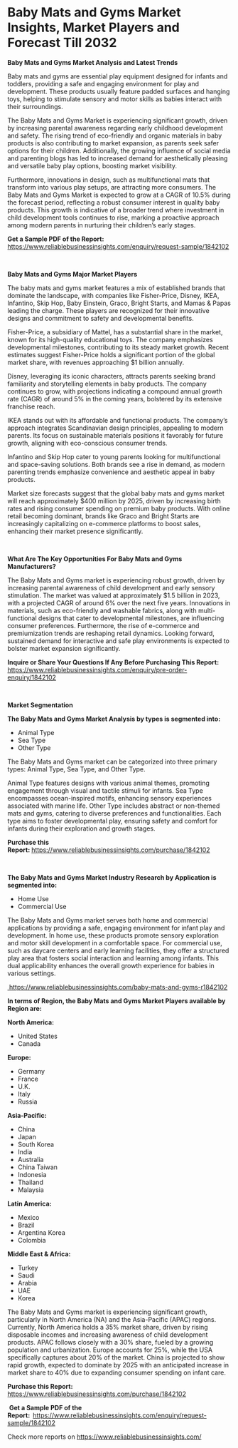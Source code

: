 <p><h1>Baby Mats and Gyms Market Insights, Market Players and Forecast Till 2032</h1></p><p><strong>Baby Mats and Gyms Market Analysis and Latest Trends</strong></p>
<p><p>Baby mats and gyms are essential play equipment designed for infants and toddlers, providing a safe and engaging environment for play and development. These products usually feature padded surfaces and hanging toys, helping to stimulate sensory and motor skills as babies interact with their surroundings.</p><p>The Baby Mats and Gyms Market is experiencing significant growth, driven by increasing parental awareness regarding early childhood development and safety. The rising trend of eco-friendly and organic materials in baby products is also contributing to market expansion, as parents seek safer options for their children. Additionally, the growing influence of social media and parenting blogs has led to increased demand for aesthetically pleasing and versatile baby play options, boosting market visibility.</p><p>Furthermore, innovations in design, such as multifunctional mats that transform into various play setups, are attracting more consumers. The Baby Mats and Gyms Market is expected to grow at a CAGR of 10.5% during the forecast period, reflecting a robust consumer interest in quality baby products. This growth is indicative of a broader trend where investment in child development tools continues to rise, marking a proactive approach among modern parents in nurturing their children’s early stages.</p></p>
<p><strong>Get a Sample PDF of the Report:&nbsp;</strong> <a href="https://www.reliablebusinessinsights.com/enquiry/request-sample/1842102?utm_campaign=3325&utm_medium=2&utm_source=Github&utm_content=ia&utm_term=26032025&utm_id=baby-mats-and-gyms">https://www.reliablebusinessinsights.com/enquiry/request-sample/1842102</a></p>
<p>&nbsp;</p>
<p><strong>Baby Mats and Gyms Major Market Players</strong></p>
<p><p>The baby mats and gyms market features a mix of established brands that dominate the landscape, with companies like Fisher-Price, Disney, IKEA, Infantino, Skip Hop, Baby Einstein, Graco, Bright Starts, and Mamas & Papas leading the charge. These players are recognized for their innovative designs and commitment to safety and developmental benefits.</p><p>Fisher-Price, a subsidiary of Mattel, has a substantial share in the market, known for its high-quality educational toys. The company emphasizes developmental milestones, contributing to its steady market growth. Recent estimates suggest Fisher-Price holds a significant portion of the global market share, with revenues approaching $1 billion annually.</p><p>Disney, leveraging its iconic characters, attracts parents seeking brand familiarity and storytelling elements in baby products. The company continues to grow, with projections indicating a compound annual growth rate (CAGR) of around 5% in the coming years, bolstered by its extensive franchise reach.</p><p>IKEA stands out with its affordable and functional products. The company’s approach integrates Scandinavian design principles, appealing to modern parents. Its focus on sustainable materials positions it favorably for future growth, aligning with eco-conscious consumer trends.</p><p>Infantino and Skip Hop cater to young parents looking for multifunctional and space-saving solutions. Both brands see a rise in demand, as modern parenting trends emphasize convenience and aesthetic appeal in baby products.</p><p>Market size forecasts suggest that the global baby mats and gyms market will reach approximately $400 million by 2025, driven by increasing birth rates and rising consumer spending on premium baby products. With online retail becoming dominant, brands like Graco and Bright Starts are increasingly capitalizing on e-commerce platforms to boost sales, enhancing their market presence significantly.</p></p>
<p>&nbsp;</p>
<p><strong>What Are The Key Opportunities For Baby Mats and Gyms Manufacturers?</strong></p>
<p><p>The Baby Mats and Gyms market is experiencing robust growth, driven by increasing parental awareness of child development and early sensory stimulation. The market was valued at approximately $1.5 billion in 2023, with a projected CAGR of around 6% over the next five years. Innovations in materials, such as eco-friendly and washable fabrics, along with multi-functional designs that cater to developmental milestones, are influencing consumer preferences. Furthermore, the rise of e-commerce and premiumization trends are reshaping retail dynamics. Looking forward, sustained demand for interactive and safe play environments is expected to bolster market expansion significantly.</p></p>
<p><strong>Inquire or Share Your Questions If Any Before Purchasing This Report:</strong> <a href="https://www.reliablebusinessinsights.com/enquiry/pre-order-enquiry/1842102?utm_campaign=3325&utm_medium=2&utm_source=Github&utm_content=ia&utm_term=26032025&utm_id=baby-mats-and-gyms">https://www.reliablebusinessinsights.com/enquiry/pre-order-enquiry/1842102</a></p>
<p>&nbsp;</p>
<p><strong>Market Segmentation</strong></p>
<p><strong>The Baby Mats and Gyms Market Analysis by types is segmented into:</strong></p>
<p><ul><li>Animal Type</li><li>Sea Type</li><li>Other Type</li></ul></p>
<p><p>The Baby Mats and Gyms market can be categorized into three primary types: Animal Type, Sea Type, and Other Type. </p><p>Animal Type features designs with various animal themes, promoting engagement through visual and tactile stimuli for infants. Sea Type encompasses ocean-inspired motifs, enhancing sensory experiences associated with marine life. Other Type includes abstract or non-themed mats and gyms, catering to diverse preferences and functionalities. Each type aims to foster developmental play, ensuring safety and comfort for infants during their exploration and growth stages.</p></p>
<p><strong>Purchase this Report:&nbsp;</strong><a href="https://www.reliablebusinessinsights.com/purchase/1842102?utm_campaign=3325&utm_medium=2&utm_source=Github&utm_content=ia&utm_term=26032025&utm_id=baby-mats-and-gyms">https://www.reliablebusinessinsights.com/purchase/1842102</a></p>
<p>&nbsp;</p>
<p><strong>The Baby Mats and Gyms Market Industry Research by Application is segmented into:</strong></p>
<p><ul><li>Home Use</li><li>Commercial Use</li></ul></p>
<p><p>The Baby Mats and Gyms market serves both home and commercial applications by providing a safe, engaging environment for infant play and development. In home use, these products promote sensory exploration and motor skill development in a comfortable space. For commercial use, such as daycare centers and early learning facilities, they offer a structured play area that fosters social interaction and learning among infants. This dual applicability enhances the overall growth experience for babies in various settings.</p></p>
<p><a href="https://www.reliablebusinessinsights.com/baby-mats-and-gyms-r1842102?utm_campaign=3325&utm_medium=2&utm_source=Github&utm_content=ia&utm_term=26032025&utm_id=baby-mats-and-gyms">&nbsp;https://www.reliablebusinessinsights.com/baby-mats-and-gyms-r1842102</a></p>
<p><strong>In terms of Region, the Baby Mats and Gyms Market Players available by Region are:</strong></p>
<p>
    <p> <strong> North America: </strong>
        <ul>
            <li>United States</li>
            <li>Canada</li>
        </ul>
        </p> 
    <p> <strong> Europe: </strong>
        <ul>
            <li>Germany</li>
            <li>France</li>
            <li>U.K.</li>
            <li>Italy</li>
            <li>Russia</li>
        </ul>
        </p> 
    <p> <strong> Asia-Pacific: </strong>
        <ul>
            <li>China</li>
            <li>Japan</li>
            <li>South Korea</li>
            <li>India</li>
            <li>Australia</li>
            <li>China Taiwan</li>
            <li>Indonesia</li>
            <li>Thailand</li>
            <li>Malaysia</li>
        </ul>
        </p> 
    <p> <strong> Latin America: </strong>
        <ul>
            <li>Mexico</li>
            <li>Brazil</li>
            <li>Argentina Korea</li>
            <li>Colombia</li>
        </ul>
        </p> 
    <p> <strong> Middle East & Africa: </strong>
        <ul>
            <li>Turkey</li>
            <li>Saudi</li>
            <li>Arabia</li>
            <li>UAE</li>
            <li>Korea</li>
        </ul>
    </p>
    </p>
<p><p>The Baby Mats and Gyms market is experiencing significant growth, particularly in North America (NA) and the Asia-Pacific (APAC) regions. Currently, North America holds a 35% market share, driven by rising disposable incomes and increasing awareness of child development products. APAC follows closely with a 30% share, fueled by a growing population and urbanization. Europe accounts for 25%, while the USA specifically captures about 20% of the market. China is projected to show rapid growth, expected to dominate by 2025 with an anticipated increase in market share to 40% due to expanding consumer spending on infant care.</p></p>
<p><strong>Purchase this Report: </strong><a href="https://www.reliablebusinessinsights.com/purchase/1842102?utm_campaign=3325&utm_medium=2&utm_source=Github&utm_content=ia&utm_term=26032025&utm_id=baby-mats-and-gyms">https://www.reliablebusinessinsights.com/purchase/1842102</a></p>
<p>&nbsp;<strong>Get a Sample PDF of the Report:&nbsp;&nbsp;</strong><a href="https://www.reliablebusinessinsights.com/enquiry/request-sample/1842102?utm_campaign=3325&utm_medium=2&utm_source=Github&utm_content=ia&utm_term=26032025&utm_id=baby-mats-and-gyms">https://www.reliablebusinessinsights.com/enquiry/request-sample/1842102</a></p>
<p><strong></strong></p>
<p>Check more reports on <a href="https://www.reliablebusinessinsights.com/?utm_campaign=3325&utm_medium=2&utm_source=Github&utm_content=ia&utm_term=26032025&utm_id=baby-mats-and-gyms">https://www.reliablebusinessinsights.com/</a></p>